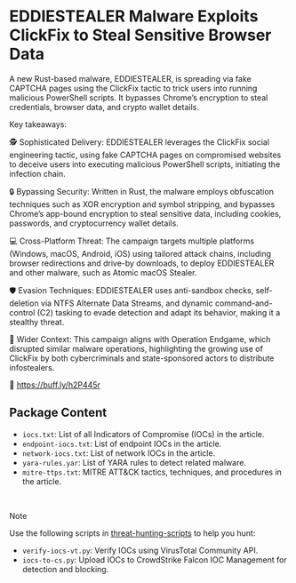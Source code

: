 # EDDIESTEALER Malware Exploits ClickFix to Steal Sensitive Browser Data

A new Rust-based malware, EDDIESTEALER, is spreading via fake CAPTCHA pages using the ClickFix tactic to trick users into running malicious PowerShell scripts. It bypasses Chrome’s encryption to steal credentials, browser data, and crypto wallet details.

Key takeaways:

🕵️ Sophisticated Delivery: EDDIESTEALER leverages the ClickFix social engineering tactic, using fake CAPTCHA pages on compromised websites to deceive users into executing malicious PowerShell scripts, initiating the infection chain.

🔒 Bypassing Security: Written in Rust, the malware employs obfuscation techniques such as XOR encryption and symbol stripping, and bypasses Chrome’s app-bound encryption to steal sensitive data, including cookies, passwords, and cryptocurrency wallet details.

💻 Cross-Platform Threat: The campaign targets multiple platforms (Windows, macOS, Android, iOS) using tailored attack chains, including browser redirections and drive-by downloads, to deploy EDDIESTEALER and other malware, such as Atomic macOS Stealer.

🛡️ Evasion Techniques: EDDIESTEALER uses anti-sandbox checks, self-deletion via NTFS Alternate Data Streams, and dynamic command-and-control (C2) tasking to evade detection and adapt its behavior, making it a stealthy threat.

🚨 Wider Context: This campaign aligns with Operation Endgame, which disrupted similar malware operations, highlighting the growing use of ClickFix by both cybercriminals and state-sponsored actors to distribute infostealers.

🔗 https://buff.ly/h2P445r

## Package Content

- `iocs.txt`: List of all Indicators of Compromise (IOCs) in the article.
- `endpoint-iocs.txt`: List of endpoint IOCs in the article.
- `network-iocs.txt`: List of network IOCs in the article.
- `yara-rules.yar`: List of YARA rules to detect related malware.
- `mitre-ttps.txt`: MITRE ATT&CK tactics, techniques, and procedures in the article.

<br>

> [!NOTE]
> Use the following scripts in [threat-hunting-scripts](../../threat-hunting-scripts/) to help you hunt:
>
> - `verify-iocs-vt.py`: Verify IOCs using VirusTotal Community API.
> - `iocs-to-cs.py`: Upload IOCs to CrowdStrike Falcon IOC Management for detection and blocking.
